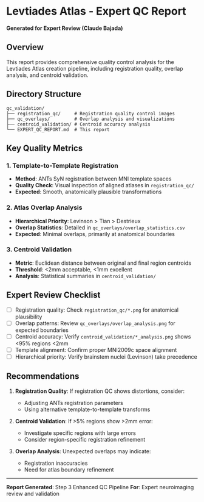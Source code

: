 # Levtiades Atlas - Expert QC Report

**Generated for Expert Review (Claude Bajada)**

## Overview

This report provides comprehensive quality control analysis for the Levtiades Atlas creation pipeline, including registration quality, overlap analysis, and centroid validation.

## Directory Structure

```
qc_validation/
├── registration_qc/     # Registration quality control images
├── qc_overlays/         # Overlap analysis and visualizations
├── centroid_validation/ # Centroid accuracy analysis
└── EXPERT_QC_REPORT.md  # This report
```

## Key Quality Metrics

### 1. Template-to-Template Registration
- **Method**: ANTs SyN registration between MNI template spaces
- **Quality Check**: Visual inspection of aligned atlases in `registration_qc/`
- **Expected**: Smooth, anatomically plausible transformations

### 2. Atlas Overlap Analysis
- **Hierarchical Priority**: Levinson > Tian > Destrieux
- **Overlap Statistics**: Detailed in `qc_overlays/overlap_statistics.csv`
- **Expected**: Minimal overlaps, primarily at anatomical boundaries

### 3. Centroid Validation
- **Metric**: Euclidean distance between original and final region centroids
- **Threshold**: <2mm acceptable, <1mm excellent
- **Analysis**: Statistical summaries in `centroid_validation/`

## Expert Review Checklist

- [ ] Registration quality: Check `registration_qc/*.png` for anatomical plausibility
- [ ] Overlap patterns: Review `qc_overlays/overlap_analysis.png` for expected boundaries
- [ ] Centroid accuracy: Verify `centroid_validation/*_analysis.png` shows <95% regions <2mm
- [ ] Template alignment: Confirm proper MNI2009c space alignment
- [ ] Hierarchical priority: Verify brainstem nuclei (Levinson) take precedence

## Recommendations

1. **Registration Quality**: If registration QC shows distortions, consider:
   - Adjusting ANTs registration parameters
   - Using alternative template-to-template transforms

2. **Centroid Validation**: If >5% regions show >2mm error:
   - Investigate specific regions with large errors
   - Consider region-specific registration refinement

3. **Overlap Analysis**: Unexpected overlaps may indicate:
   - Registration inaccuracies
   - Need for atlas boundary refinement

---

**Report Generated**: Step 3 Enhanced QC Pipeline
**For**: Expert neuroimaging review and validation
